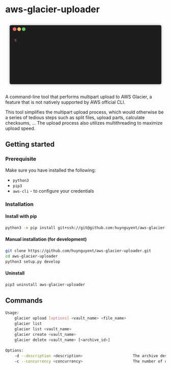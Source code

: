 # aws-glacier-uploader

<p align="center"><img src="/img/glacier-demo.gif?raw=true"/></p>

A command-line tool that performs multipart upload to AWS Glacier, a feature that is not natively supported by AWS official CLI.

This tool simplifies the multipart upload process, which would otherwise be a series of tedious  steps such as split files, upload parts, calculate checksums, ... The upload process also utilizes multithreading to maximize upload speed.  


## Getting started
### Prerequisite
Make sure you have installed the following:
* `python3`
* `pip3`
* `aws-cli` - to configure your credentials

### Installation
#### Install with pip
```bash
python3 -m pip install git+ssh://git@github.com:huynguyent/aws-glacier-uploader.git
```

#### Manual installation (for development)
```bash
git clone https://github.com/huynguyent/aws-glacier-uploader.git
cd aws-glacier-uploader
python3 setup.py develop
```

#### Uninstall
```bash
pip3 uninstall aws-glacier-uploader
```


## Commands

```bash
Usage:
    glacier upload [options] <vault_name> <file_name>
    glacier list
    glacier list <vault_name>
    glacier create <vault_name>
    glacier delete <vault_name> [<archive_id>]

Options:
    -d --description <description>                      The archive description that you are uploading
    -c --concurrency <concurrency>                      The number of upload jobs to run in parallel [default: 10]
```
